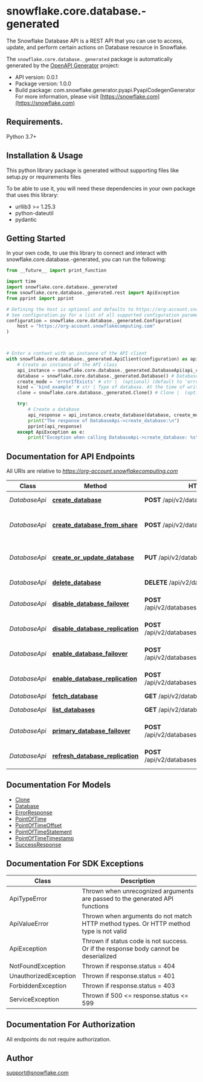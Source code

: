 # snowflake.core.database.-generated
The Snowflake Database API is a REST API that you can use to access, update, and perform certain actions on Database resource in Snowflake.

The `snowflake.core.database._generated` package is automatically generated by the [OpenAPI Generator](https://openapi-generator.tech) project:

- API version: 0.0.1
- Package version: 1.0.0
- Build package: com.snowflake.generator.pyapi.PyapiCodegenGenerator
For more information, please visit [https://snowflake.com](https://snowflake.com)

## Requirements.

Python 3.7+

## Installation & Usage

This python library package is generated without supporting files like setup.py or requirements files

To be able to use it, you will need these dependencies in your own package that uses this library:

* urllib3 >= 1.25.3
* python-dateutil
* pydantic

## Getting Started

In your own code, to use this library to connect and interact with snowflake.core.database.-generated,
you can run the following:

```python
from __future__ import print_function

import time
import snowflake.core.database._generated
from snowflake.core.database._generated.rest import ApiException
from pprint import pprint

# Defining the host is optional and defaults to https://org-account.snowflakecomputing.com
# See configuration.py for a list of all supported configuration parameters.
configuration = snowflake.core.database._generated.Configuration(
    host = "https://org-account.snowflakecomputing.com"
)



# Enter a context with an instance of the API client
with snowflake.core.database._generated.ApiClient(configuration) as api_client:
    # Create an instance of the API class
    api_instance = snowflake.core.database._generated.DatabaseApi(api_client)
    database = snowflake.core.database._generated.Database() # Database | 
    create_mode = 'errorIfExists' # str |  (optional) (default to 'errorIfExists')
    kind = 'kind_example' # str | Type of database. At the time of writing this transient and permanent (represented by the empty string) are supported. (optional)
    clone = snowflake.core.database._generated.Clone() # Clone |  (optional)

    try:
        # Create a database
        api_response = api_instance.create_database(database, create_mode=create_mode, kind=kind, clone=clone)
        print("The response of DatabaseApi->create_database:\n")
        pprint(api_response)
    except ApiException as e:
        print("Exception when calling DatabaseApi->create_database: %s\n" % e)

```

## Documentation for API Endpoints

All URIs are relative to *https://org-account.snowflakecomputing.com*

Class | Method | HTTP request | Description
------------ | ------------- | ------------- | -------------
*DatabaseApi* | [**create_database**](_generated/docs/DatabaseApi.md#create_database) | **POST** /api/v2/databases | Create a database
*DatabaseApi* | [**create_database_from_share**](_generated/docs/DatabaseApi.md#create_database_from_share) | **POST** /api/v2/databases/from_share | Create a database from a share.
*DatabaseApi* | [**create_or_update_database**](_generated/docs/DatabaseApi.md#create_or_update_database) | **PUT** /api/v2/databases/{name} | Create a (or alter an existing) database.
*DatabaseApi* | [**delete_database**](_generated/docs/DatabaseApi.md#delete_database) | **DELETE** /api/v2/databases/{name} | Delete a database.
*DatabaseApi* | [**disable_database_failover**](_generated/docs/DatabaseApi.md#disable_database_failover) | **POST** /api/v2/databases/{name}/failover:disable | Disable database failover.
*DatabaseApi* | [**disable_database_replication**](_generated/docs/DatabaseApi.md#disable_database_replication) | **POST** /api/v2/databases/{name}/replication:disable | Disable database replication.
*DatabaseApi* | [**enable_database_failover**](_generated/docs/DatabaseApi.md#enable_database_failover) | **POST** /api/v2/databases/{name}/failover:enable | Enable database failover.
*DatabaseApi* | [**enable_database_replication**](_generated/docs/DatabaseApi.md#enable_database_replication) | **POST** /api/v2/databases/{name}/replication:enable | Enable database replication.
*DatabaseApi* | [**fetch_database**](_generated/docs/DatabaseApi.md#fetch_database) | **GET** /api/v2/databases/{name} | 
*DatabaseApi* | [**list_databases**](_generated/docs/DatabaseApi.md#list_databases) | **GET** /api/v2/databases | List databases
*DatabaseApi* | [**primary_database_failover**](_generated/docs/DatabaseApi.md#primary_database_failover) | **POST** /api/v2/databases/{name}/failover:primary | Set database as primary.
*DatabaseApi* | [**refresh_database_replication**](_generated/docs/DatabaseApi.md#refresh_database_replication) | **POST** /api/v2/databases/{name}/replication:refresh | Refresh database replications.


## Documentation For Models

 - [Clone](_generated/docs/Clone.md)
 - [Database](_generated/docs/Database.md)
 - [ErrorResponse](_generated/docs/ErrorResponse.md)
 - [PointOfTime](_generated/docs/PointOfTime.md)
 - [PointOfTimeOffset](_generated/docs/PointOfTimeOffset.md)
 - [PointOfTimeStatement](_generated/docs/PointOfTimeStatement.md)
 - [PointOfTimeTimestamp](_generated/docs/PointOfTimeTimestamp.md)
 - [SuccessResponse](_generated/docs/SuccessResponse.md)


## Documentation For SDK Exceptions

Class | Description
------------ | -------------
ApiTypeError | Thrown when unrecognized arguments are passed to the generated API functions
ApiValueError | Thrown when arguments do not match HTTP method types. Or HTTP method type is not valid
ApiException | Thrown if status code is not success. Or if the response body cannot be deserialized
NotFoundException | Thrown if response.status = 404
UnauthorizedException | Thrown if response.status = 401
ForbiddenException | Thrown if response.status = 403
ServiceException | Thrown if 500 <= response.status <= 599

## Documentation For Authorization

 All endpoints do not require authorization.

## Author

support@snowflake.com


